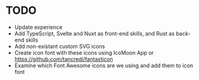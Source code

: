 # TODO
- Update experience
- Add TypeScript, Svelte and Nuxt as front-end skills, and Rust as back-end skills
- Add non-existant custom SVG icons
- Create icon font with these icons using IcoMoon App or https://github.com/tancredi/fantasticon
- Examine which Font Awesome icons are we using and add them to icon font

